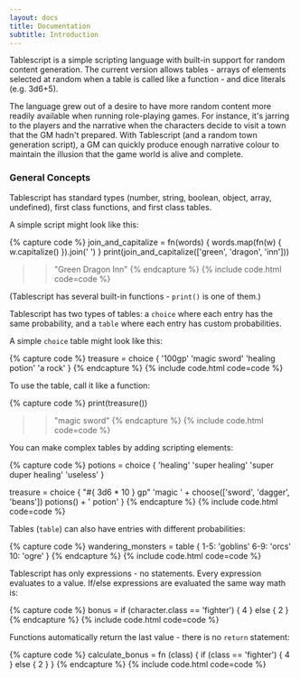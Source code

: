 ```yaml
---
layout: docs
title: Documentation
subtitle: Introduction
---
```


Tablescript is a simple scripting language with built-in support for random content generation. The current version allows tables - arrays of elements selected at random when a table is called like a function - and dice literals (e.g. 3d6+5).

The language grew out of a desire to have more random content more readily available when running role-playing games. For instance, it's jarring to the players and the narrative when the characters decide to visit a town that the GM hadn't prepared. With Tablescript (and a random town generation script), a GM can quickly produce enough narrative colour to maintain the illusion that the game world is alive and complete.

### General Concepts

Tablescript has standard types (number, string, boolean, object, array, undefined), first class functions, and first class tables.

A simple script might look like this:

{% capture code %}
join_and_capitalize = fn(words) {
  words.map(fn(w) { w.capitalize() }).join(' ')
}
print(join_and_capitalize(['green', 'dragon', 'inn']))

>> "Green Dragon Inn"
{% endcapture %}
{% include code.html code=code %}

(Tablescript has several built-in functions - `print()` is one of them.)

Tablescript has two types of tables: a `choice` where each entry has the same probability, and a `table` where each entry has custom probabilities.

A simple `choice` table might look like this:

{% capture code %}
treasure = choice {
  '100gp'
  'magic sword'
  'healing potion'
  'a rock'
}
{% endcapture %}
{% include code.html code=code %}

To use the table, call it like a function:

{% capture code %}
print(treasure())

>> "magic sword"
{% endcapture %}
{% include code.html code=code %}

You can make complex tables by adding scripting elements:

{% capture code %}
potions = choice {
  'healing'
  'super healing'
  'super duper healing'
  'useless'
}

treasure = choice {
  "#{ 3d6 * 10 } gp"
  'magic ' + choose(['sword', 'dagger', 'beans'])
  potions() + ' potion'
}
{% endcapture %}
{% include code.html code=code %}

Tables (`table`) can also have entries with different probabilities:

{% capture code %}
wandering_monsters = table {
  1-5: 'goblins'
  6-9: 'orcs'
  10: 'ogre'
}
{% endcapture %}
{% include code.html code=code %}

Tablescript has only expressions - no statements. Every expression evaluates to a value. If/else expressions are evaluated the same way math is:

{% capture code %}
bonus = if (character.class == 'fighter') {
  4
} else {
  2
}
{% endcapture %}
{% include code.html code=code %}

Functions automatically return the last value - there is no `return` statement:

{% capture code %}
calculate_bonus = fn (class) {
  if (class == 'fighter') {
    4
  } else {
    2
  }
}
{% endcapture %}
{% include code.html code=code %}

